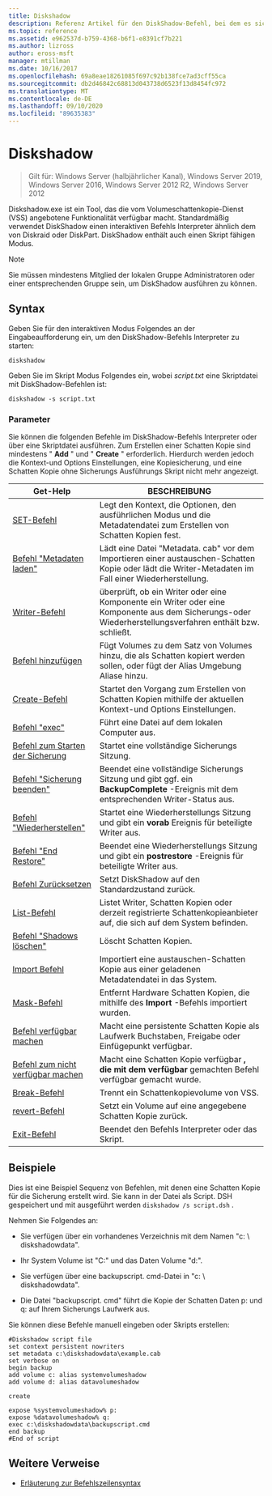 ```yaml
---
title: Diskshadow
description: Referenz Artikel für den DiskShadow-Befehl, bei dem es sich um ein Tool handelt, das die vom Volumeschattenkopie-Dienst (VSS) angebotene Funktionalität verfügbar macht.
ms.topic: reference
ms.assetid: e962537d-b759-4368-b6f1-e8391cf7b221
ms.author: lizross
author: eross-msft
manager: mtillman
ms.date: 10/16/2017
ms.openlocfilehash: 69a8eae18261085f697c92b138fce7ad3cff55ca
ms.sourcegitcommit: db2d46842c68813d043738d6523f13d8454fc972
ms.translationtype: MT
ms.contentlocale: de-DE
ms.lasthandoff: 09/10/2020
ms.locfileid: "89635383"
---
```

# <a name="diskshadow"></a>Diskshadow

> Gilt für: Windows Server (halbjährlicher Kanal), Windows Server 2019, Windows Server 2016, Windows Server 2012 R2, Windows Server 2012

Diskshadow.exe ist ein Tool, das die vom Volumeschattenkopie-Dienst (VSS) angebotene Funktionalität verfügbar macht. Standardmäßig verwendet DiskShadow einen interaktiven Befehls Interpreter ähnlich dem von Diskraid oder DiskPart. DiskShadow enthält auch einen Skript fähigen Modus.

> [!NOTE]
> Sie müssen mindestens Mitglied der lokalen Gruppe Administratoren oder einer entsprechenden Gruppe sein, um DiskShadow ausführen zu können.

## <a name="syntax"></a>Syntax

Geben Sie für den interaktiven Modus Folgendes an der Eingabeaufforderung ein, um den DiskShadow-Befehls Interpreter zu starten:

```
diskshadow
```

Geben Sie im Skript Modus Folgendes ein, wobei *script.txt* eine Skriptdatei mit DiskShadow-Befehlen ist:

```
diskshadow -s script.txt
```

### <a name="parameters"></a>Parameter

Sie können die folgenden Befehle im DiskShadow-Befehls Interpreter oder über eine Skriptdatei ausführen. Zum Erstellen einer Schatten Kopie sind mindestens " **Add** " und " **Create** " erforderlich. Hierdurch werden jedoch die Kontext-und Options Einstellungen, eine Kopiesicherung, und eine Schatten Kopie ohne Sicherungs Ausführungs Skript nicht mehr angezeigt.

| Get-Help | BESCHREIBUNG |
| --------- | ----------- |
| [SET-Befehl](set_2.md) | Legt den Kontext, die Optionen, den ausführlichen Modus und die Metadatendatei zum Erstellen von Schatten Kopien fest. |
| [Befehl "Metadaten laden"](load-metadata.md) | Lädt eine Datei "Metadata. cab" vor dem Importieren einer austauschen-Schatten Kopie oder lädt die Writer-Metadaten im Fall einer Wiederherstellung. |
| [Writer-Befehl](writer.md) | überprüft, ob ein Writer oder eine Komponente ein Writer oder eine Komponente aus dem Sicherungs-oder Wiederherstellungsverfahren enthält bzw. schließt. |
| [Befehl hinzufügen](add.md) | Fügt Volumes zu dem Satz von Volumes hinzu, die als Schatten kopiert werden sollen, oder fügt der Alias Umgebung Aliase hinzu. |
| [Create-Befehl](create.md) | Startet den Vorgang zum Erstellen von Schatten Kopien mithilfe der aktuellen Kontext-und Options Einstellungen. |
| [Befehl "exec"](exec.md) | Führt eine Datei auf dem lokalen Computer aus. |
| [Befehl zum Starten der Sicherung](begin-backup.md) | Startet eine vollständige Sicherungs Sitzung. |
| [Befehl "Sicherung beenden"](end-backup.md) | Beendet eine vollständige Sicherungs Sitzung und gibt ggf. ein **BackupComplete** -Ereignis mit dem entsprechenden Writer-Status aus. |
| [Befehl "Wiederherstellen"](begin-restore.md) | Startet eine Wiederherstellungs Sitzung und gibt ein **vorab** Ereignis für beteiligte Writer aus. |
| [Befehl "End Restore"](end-restore.md) | Beendet eine Wiederherstellungs Sitzung und gibt ein **postrestore** -Ereignis für beteiligte Writer aus. |
| [Befehl Zurücksetzen](reset.md) | Setzt DiskShadow auf den Standardzustand zurück. |
| [List-Befehl](list.md) | Listet Writer, Schatten Kopien oder derzeit registrierte Schattenkopieanbieter auf, die sich auf dem System befinden. |
| [Befehl "Shadows löschen"](delete-shadows.md) | Löscht Schatten Kopien. |
| [Import Befehl](import.md) | Importiert eine austauschen-Schatten Kopie aus einer geladenen Metadatendatei in das System. |
| [Mask-Befehl](mask.md) | Entfernt Hardware Schatten Kopien, die mithilfe des **Import** -Befehls importiert wurden. |
| [Befehl verfügbar machen](expose.md) | Macht eine persistente Schatten Kopie als Laufwerk Buchstaben, Freigabe oder Einfügepunkt verfügbar. |
| [Befehl zum nicht verfügbar machen](unexpose.md) | Macht eine Schatten Kopie verfügbar **, die mit dem verfügbar** gemachten Befehl verfügbar gemacht wurde. |
| [Break-Befehl](break_2.md) | Trennt ein Schattenkopievolume von VSS. |
| [revert-Befehl](revert.md) | Setzt ein Volume auf eine angegebene Schatten Kopie zurück. |
| [Exit-Befehl](exit.md) | Beendet den Befehls Interpreter oder das Skript. |

## <a name="examples"></a>Beispiele

Dies ist eine Beispiel Sequenz von Befehlen, mit denen eine Schatten Kopie für die Sicherung erstellt wird. Sie kann in der Datei als Script. DSH gespeichert und mit ausgeführt werden `diskshadow /s script.dsh` .

Nehmen Sie Folgendes an:

- Sie verfügen über ein vorhandenes Verzeichnis mit dem Namen "c: \\ diskshadowdata".

- Ihr System Volume ist "C:" und das Daten Volume "d:".

- Sie verfügen über eine backupscript. cmd-Datei in "c: \\ diskshadowdata".

- Die Datei "backupscript. cmd" führt die Kopie der Schatten Daten p: und q: auf Ihrem Sicherungs Laufwerk aus.

Sie können diese Befehle manuell eingeben oder Skripts erstellen:

```
#Diskshadow script file
set context persistent nowriters
set metadata c:\diskshadowdata\example.cab
set verbose on
begin backup
add volume c: alias systemvolumeshadow
add volume d: alias datavolumeshadow

create

expose %systemvolumeshadow% p:
expose %datavolumeshadow% q:
exec c:\diskshadowdata\backupscript.cmd
end backup
#End of script
```

## <a name="additional-references"></a>Weitere Verweise

- [Erläuterung zur Befehlszeilensyntax](command-line-syntax-key.md)
